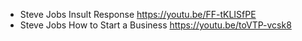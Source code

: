 - Steve Jobs Insult Response https://youtu.be/FF-tKLISfPE
- Steve Jobs How to Start a Business https://youtu.be/toVTP-vcsk8
